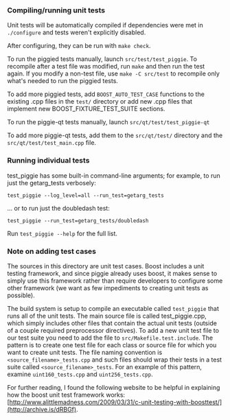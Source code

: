 ### Compiling/running unit tests

Unit tests will be automatically compiled if dependencies were met in `./configure`
and tests weren't explicitly disabled.

After configuring, they can be run with `make check`.

To run the piggied tests manually, launch `src/test/test_piggie`. To recompile
after a test file was modified, run `make` and then run the test again. If you
modify a non-test file, use `make -C src/test` to recompile only what's needed
to run the piggied tests.

To add more piggied tests, add `BOOST_AUTO_TEST_CASE` functions to the existing
.cpp files in the `test/` directory or add new .cpp files that
implement new BOOST_FIXTURE_TEST_SUITE sections.

To run the piggie-qt tests manually, launch `src/qt/test/test_piggie-qt`

To add more piggie-qt tests, add them to the `src/qt/test/` directory and
the `src/qt/test/test_main.cpp` file.

### Running individual tests

test_piggie has some built-in command-line arguments; for
example, to run just the getarg_tests verbosely:

    test_piggie --log_level=all --run_test=getarg_tests

... or to run just the doubledash test:

    test_piggie --run_test=getarg_tests/doubledash

Run `test_piggie --help` for the full list.

### Note on adding test cases

The sources in this directory are unit test cases.  Boost includes a
unit testing framework, and since piggie already uses boost, it makes
sense to simply use this framework rather than require developers to
configure some other framework (we want as few impediments to creating
unit tests as possible).

The build system is setup to compile an executable called `test_piggie`
that runs all of the unit tests.  The main source file is called
test_piggie.cpp, which simply includes other files that contain the
actual unit tests (outside of a couple required preprocessor
directives). To add a new unit test file to our test suite you need
to add the file to `src/Makefile.test.include`. The pattern is to
create one test file for each class or source file for which you want
to create unit tests.  The file naming convention is
`<source_filename>_tests.cpp` and such files should wrap their tests
in a test suite called `<source_filename>_tests`.  For an example of
this pattern, examine `uint160_tests.cpp` and `uint256_tests.cpp`.

For further reading, I found the following website to be helpful in
explaining how the boost unit test framework works:
[http://www.alittlemadness.com/2009/03/31/c-unit-testing-with-boosttest/](http://archive.is/dRBGf).
